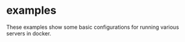 # examples

These examples show some basic configurations for running various servers in docker. 

## 